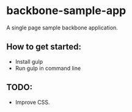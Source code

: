 # backbone-sample-app
A single page sample backbone application.


## How to get started:
* Install gulp
* Run gulp in command line


## TODO:
* Improve CSS.
